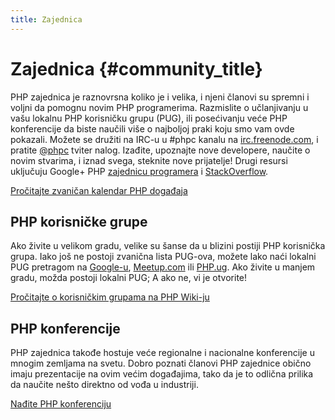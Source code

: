 ```yaml
---
title: Zajednica
---
```


# Zajednica {#community_title}

PHP zajednica je raznovrsna koliko je i velika, i njeni članovi su spremni i voljni da pomognu novim PHP programerima.
Razmislite o učlanjivanju u vašu lokalnu PHP korisničku grupu (PUG), ili posećivanju veće PHP konferencije da biste naučili više o najboljoj praki koju smo vam ovde pokazali. Možete se družiti na IRC-u u #phpc kanalu na [irc.freenode.com][php-irc], i pratite [@phpc][phpc-twitter] tviter nalog. Izađite, upoznajte nove developere, naučite o novim stvarima, i iznad svega, steknite nove prijatelje! Drugi resursi uključuju Google+ PHP [zajednicu programera][php-programmers-gplus] i [StackOverflow][php-so].


[Pročitajte zvaničan kalendar PHP događaja][php-calendar]

## PHP korisničke grupe

Ako živite u velikom gradu, velike su šanse da u blizini postiji PHP korisnička grupa. Iako još ne postoji zvanična lista PUG-ova, možete lako naći lokalni PUG pretragom na [Google-u][google], [Meetup.com][meetup] ili [PHP.ug][php-ug].
Ako živite u manjem gradu, možda postoji lokalni PUG; A ako ne, vi je otvorite!


[Pročitajte o korisničkim grupama na PHP Wiki-ju][php-wiki]

## PHP konferencije

PHP zajednica takođe hostuje veće regionalne i nacionalne konferencije u mnogim zemljama na svetu. Dobro poznati članovi PHP zajednice obično imaju prezentacije na ovim većim događajima, tako da je to odlična prilika da naučite nešto direktno od vođa u industriji.

[Nađite PHP konferenciju][php-conf]

[php-calendar]: http://www.php.net/cal.php
[google]: https://www.google.com/search?q=php+user+group+near+me
[meetup]: http://www.meetup.com/find/
[php-ug]: http://php.ug
[php-wiki]: https://wiki.php.net/usergroups
[php-conf]: http://php.net/conferences/index.php
[phpc-twitter]: https://twitter.com/phpc
[php-programmers-gplus]: https://plus.google.com/u/0/communities/104245651975268426012
[php-irc]: http://webchat.freenode.net/?channels=phpc
[php-so]: http://stackoverflow.com/questions/tagged/php
